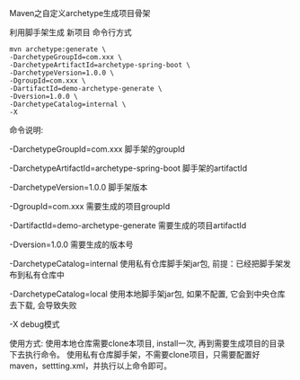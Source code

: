  Maven之自定义archetype生成项目骨架

 

 利用脚手架生成 新项目 命令行方式
```
mvn archetype:generate \
-DarchetypeGroupId=com.xxx \
-DarchetypeArtifactId=archetype-spring-boot \
-DarchetypeVersion=1.0.0 \
-DgroupId=com.xxx \
-DartifactId=demo-archetype-generate \
-Dversion=1.0.0 \
-DarchetypeCatalog=internal \
-X
```
命令说明: 

-DarchetypeGroupId=com.xxx 脚手架的groupId

-DarchetypeArtifactId=archetype-spring-boot 脚手架的artifactId

-DarchetypeVersion=1.0.0 脚手架版本

-DgroupId=com.xxx 需要生成的项目groupId

-DartifactId=demo-archetype-generate 需要生成的项目artifactId

-Dversion=1.0.0 需要生成的版本号

-DarchetypeCatalog=internal 使用私有仓库脚手架jar包, 前提：已经把脚手架发布到私有仓库中

-DarchetypeCatalog=local 使用本地脚手架jar包, 如果不配置, 它会到中央仓库去下载, 会导致失败

-X debug模式

使用方式:
使用本地仓库需要clone本项目, install一次, 再到需要生成项目的目录下去执行命令。
使用私有仓库脚手架，不需要clone项目，只需要配置好maven，settting.xml，并执行以上命令即可。